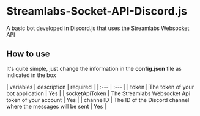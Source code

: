 # Streamlabs-Socket-API-Discord.js
A basic bot developed in Discord.js that uses the Streamlabs Websocket API

## How to use
It's quite simple, just change the information in the **config.json** file as indicated in the box

| variables | description | required |
| :--- | :--- |
| token | The token of your bot application | Yes |
| socketApiToken | The Streamlabs Websocket Api token of your account | Yes |
| channelID | The ID of the Discord channel where the messages will be sent | Yes |
